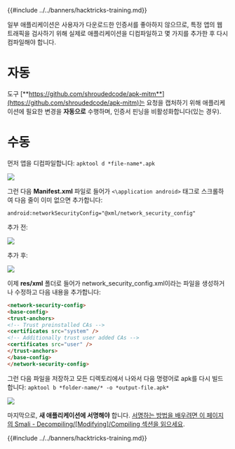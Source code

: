 {{#include ../../banners/hacktricks-training.md}}

일부 애플리케이션은 사용자가 다운로드한 인증서를 좋아하지 않으므로, 특정 앱의 웹 트래픽을 검사하기 위해 실제로 애플리케이션을 디컴파일하고 몇 가지를 추가한 후 다시 컴파일해야 합니다.

# 자동

도구 [**https://github.com/shroudedcode/apk-mitm**](https://github.com/shroudedcode/apk-mitm)는 요청을 캡처하기 위해 애플리케이션에 필요한 변경을 **자동으로** 수행하며, 인증서 핀닝을 비활성화합니다(있는 경우).

# 수동

먼저 앱을 디컴파일합니다: `apktool d *file-name*.apk`

![](../../images/img9.png)

그런 다음 **Manifest.xml** 파일로 들어가 `<\application android>` 태그로 스크롤하여 다음 줄이 이미 없으면 추가합니다:

`android:networkSecurityConfig="@xml/network_security_config"`

추가 전:

![](../../images/img10.png)

추가 후:

![](../../images/img11.png)

이제 **res/xml** 폴더로 들어가 network_security_config.xml이라는 파일을 생성하거나 수정하고 다음 내용을 추가합니다:
```html
<network-security-config>
<base-config>
<trust-anchors>
<!-- Trust preinstalled CAs -->
<certificates src="system" />
<!-- Additionally trust user added CAs -->
<certificates src="user" />
</trust-anchors>
</base-config>
</network-security-config>
```
그런 다음 파일을 저장하고 모든 디렉토리에서 나와서 다음 명령어로 apk를 다시 빌드합니다: `apktool b *folder-name/* -o *output-file.apk*`

![](../../images/img12.png)

마지막으로, **새 애플리케이션에 서명해야** 합니다. [서명하는 방법을 배우려면 이 페이지의 Smali - Decompiling/\[Modifying\]/Compiling 섹션을 읽으세요](smali-changes.md#sing-the-new-apk).

{{#include ../../banners/hacktricks-training.md}}

